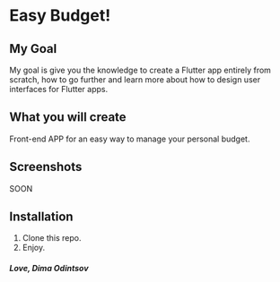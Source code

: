 # Easy Budget!

## My Goal

My goal is give you the knowledge to create a Flutter app entirely from scratch, how to go further and learn more about how to design user interfaces for Flutter apps.

## What you will create

Front-end APP for an easy way to manage your personal budget.

## Screenshots

SOON

## Installation

1. Clone this repo.
2. Enjoy.


##### Love, Dima Odintsov
